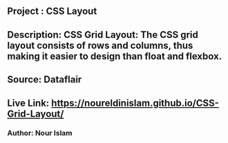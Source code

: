 ## Project : CSS Layout

## Description: CSS Grid Layout: The CSS grid layout consists of rows and columns, thus making it easier to design than float and flexbox.

## Source: Dataflair

## Live Link: https://noureldinislam.github.io/CSS-Grid-Layout/


### Author: Nour Islam
